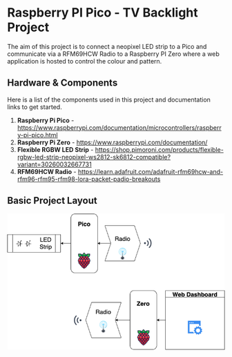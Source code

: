 # Raspberry PI Pico - TV Backlight Project

The aim of this project is to connect a neopixel LED strip to a Pico and communicate via a RFM69HCW Radio to a Raspberry PI Zero where a web application is hosted to control the colour and pattern.

## Hardware & Components

Here is a list of the components used in this project and documentation links to get started.

1. **Raspberry Pi Pico** - https://www.raspberrypi.com/documentation/microcontrollers/raspberry-pi-pico.html
2. **Raspberry Pi Zero** - https://www.raspberrypi.com/documentation/
3. **Flexible RGBW LED Strip** - https://shop.pimoroni.com/products/flexible-rgbw-led-strip-neopixel-ws2812-sk6812-compatible?variant=30260032667731
4. **RFM69HCW Radio** - https://learn.adafruit.com/adafruit-rfm69hcw-and-rfm96-rfm95-rfm98-lora-packet-padio-breakouts

## Basic Project Layout

![Basic Visuals for Project Hardware](./Resources/project-layout.png)
